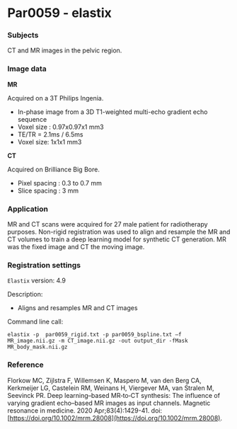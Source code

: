 # Par0059 - elastix

###  Subjects

CT and MR images in the pelvic region.

###  Image data

**MR**

Acquired on a 3T Philips Ingenia.

* In-phase image from a 3D T1-weighted multi-echo gradient echo sequence
* Voxel size : 0.97x0.97x1 mm3
* TE/TR = 2.1ms / 6.5ms
* Voxel size: 1x1x1 mm3

**CT**

Acquired on Brilliance Big Bore.

* Pixel spacing : 0.3 to 0.7 mm
* Slice spacing : 3 mm

###  Application

MR and CT scans were acquired for 27 male patient for radiotherapy purposes. Non-rigid registration was used to align and resample the MR and CT volumes to train a deep learning model for synthetic CT generation. MR was the fixed image and CT the moving image.

###  Registration settings

`Elastix` version: 4.9

Description:

* Aligns and resamples MR and CT images


Command line call:


    elastix -p  par0059_rigid.txt -p par0059_bspline.txt –f MR_image.nii.gz -m CT_image.nii.gz -out output_dir -fMask MR_body_mask.nii.gz


###  Reference

Florkow MC, Zijlstra F, Willemsen K, Maspero M, van den Berg CA, Kerkmeijer LG, Castelein RM, Weinans H, Viergever MA, van Stralen M, Seevinck PR. Deep learning–based MR‐to‐CT synthesis: The influence of varying gradient echo–based MR images as input channels. Magnetic resonance in medicine. 2020 Apr;83(4):1429-41. doi:[https://doi.org/10.1002/mrm.28008](https://doi.org/10.1002/mrm.28008).

